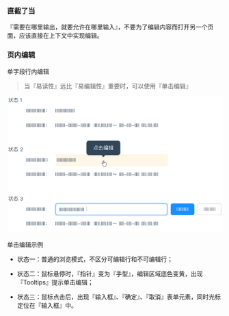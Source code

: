 ### 直截了当

『需要在哪里输出，就要允许在哪里输入』，不要为了编辑内容而打开另一个页面，应该直接在上下文中实现编辑。

### 页内编辑

单字段行内编辑

> 当『易读性』远比『易编辑性』重要时，可以使用『单击编辑』

![](../../img/direct-1.png)

单击编辑示例

* 状态一：普通的浏览模式，不区分可编辑行和不可编辑行；

* 状态二：鼠标悬停时，『指针』变为『手型』，编辑区域底色变黄，出现『Tooltips』提示单击编辑；

* 状态三：鼠标点击后，出现『输入框』、『确定』、『取消』表单元素，同时光标定位在『输入框』中。